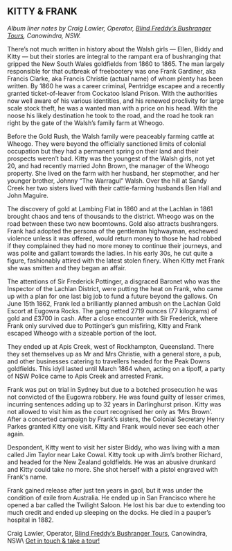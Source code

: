 ## KITTY & FRANK
*Album liner notes by Craig Lawler, Operator, [Blind Freddy’s Bushranger Tours](http://www.blindfreddytours.com), Canowindra, NSW.*

There’s not much written in history about the Walsh girls — Ellen, Biddy and Kitty — but their
stories are integral to the rampant era of bushranging that gripped the New South Wales
goldfields from 1860 to 1865. The man largely responsible for that outbreak of freebootery was one Frank Gardiner, aka Francis Clarke, aka Francis Christie (actual name) of whom plenty has been written. By 1860 he was a career criminal, Pentridge escapee and a recently granted
ticket-of-leaver from Cockatoo Island Prison. With the authorities now well aware of his various identities, and his renewed proclivity for large scale stock theft, he was a wanted man with a price on his head. With the noose his likely destination he took to the road, and the road he took ran right by the gate of the Walsh’s family farm at Wheogo.

Before the Gold Rush, the Walsh family were peaceably farming cattle at Wheogo. They were
beyond the officially sanctioned limits of colonial occupation but they had a permanent spring on their land and their prospects weren’t bad. Kitty was the youngest of the Walsh girls, not yet 20, and had recently married John Brown, the manager of the Wheogo property. She lived on the farm with her husband, her stepmother, and her younger brother, Johnny “The Warragul” Walsh. Over the hill at Sandy Creek her two sisters lived with their cattle-farming husbands Ben Hall and John Maguire.

The discovery of gold at Lambing Flat in 1860 and at the Lachlan in 1861 brought chaos and
tens of thousands to the district. Wheogo was on the road between these two new boomtowns. Gold also attracts bushrangers. Frank had adopted the persona of the gentleman highwayman, eschewed violence unless it was offered, would return money to those he had robbed if they complained they had no more money to continue their journeys, and was polite and gallant towards the ladies. In his early 30s, he cut quite a figure, fashionably attired with the latest stolen finery. When Kitty met Frank she was smitten and they began an affair.

The attentions of Sir Frederick Pottinger, a disgraced Baronet who was the Inspector of the
Lachlan District, were putting the heat on Frank, who came up with a plan for one last big job to fund a future beyond the gallows. On June 15th 1862, Frank led a brilliantly planned ambush on the Lachlan Gold Escort at Eugowra Rocks. The gang netted 2719 ounces (77 kilograms) of
gold and £3700 in cash. After a close encounter with Sir Frederick, where Frank only survived
due to Pottinger’s gun misfiring, Kitty and Frank escaped Wheogo with a sizeable portion of the loot.

They ended up at Apis Creek, west of Rockhampton, Queensland. There they set themselves
up as Mr and Mrs Christie, with a general store, a pub, and other businesses catering to
travellers headed for the Peak Downs goldfields. This idyll lasted until March 1864 when, acting on a tipoff, a party of NSW Police came to Apis Creek and arrested Frank.

Frank was put on trial in Sydney but due to a botched prosecution he was not convicted of the
Eugowra robbery. He was found guilty of lesser crimes, incurring sentences adding up to 32
years in Darlinghurst prison. Kitty was not allowed to visit him as the court recognised her only
as ‘Mrs Brown’. After a concerted campaign by Frank’s sisters, the Colonial Secretary Henry
Parkes granted Kitty one visit. Kitty and Frank would never see each other again.

Despondent, Kitty went to visit her sister Biddy, who was living with a man called Jim Taylor
near Lake Cowal. Kitty took up with Jim’s brother Richard, and headed for the New Zealand
goldfields. He was an abusive drunkard and Kitty could take no more. She shot herself with a
pistol engraved with Frank's name.

Frank gained release after just ten years in gaol, but it was under the condition of exile from
Australia. He ended up in San Francisco where he opened a bar called the Twilight Saloon. He
lost his bar due to extending too much credit and ended up sleeping on the docks. He died in a pauper’s hospital in 1882.

Craig Lawler, Operator, [Blind Freddy’s Bushranger Tours](http://www.blindfreddytours.com), Canowindra, NSW\ 
[Get in touch & take a tour!](http://www.blindfreddytours.com) 

